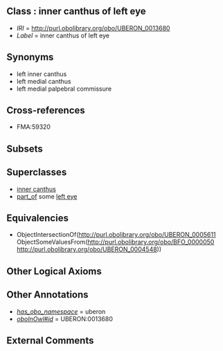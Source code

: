 
## Class : inner canthus of left eye

 * *IRI* = http://purl.obolibrary.org/obo/UBERON_0013680
 * *Label* = inner canthus of left eye

## Synonyms

 * left inner canthus
 * left medial canthus
 * left medial palpebral commissure

## Cross-references

 * FMA:59320

## Subsets


## Superclasses

 * [inner canthus](../../UBERON/11/UBERON_0005611.md)
 * [part_of](../../BFO/50/BFO_0000050.md) some [left eye](../../UBERON/48/UBERON_0004548.md)

## Equivalencies

 * ObjectIntersectionOf(<http://purl.obolibrary.org/obo/UBERON_0005611> ObjectSomeValuesFrom(<http://purl.obolibrary.org/obo/BFO_0000050> <http://purl.obolibrary.org/obo/UBERON_0004548>))

## Other Logical Axioms


## Other Annotations

 * *[has_obo_namespace](../../ce/oboInOwl#hasOBONamespace.md)* = uberon
 * *[oboInOwl#id](../../id/oboInOwl#id.md)* = UBERON:0013680

## External Comments

